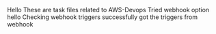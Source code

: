 Hello
These are task files related to AWS-Devops
Tried webhook option
hello
Checking webhook triggers
successfully got the triggers from webhook
